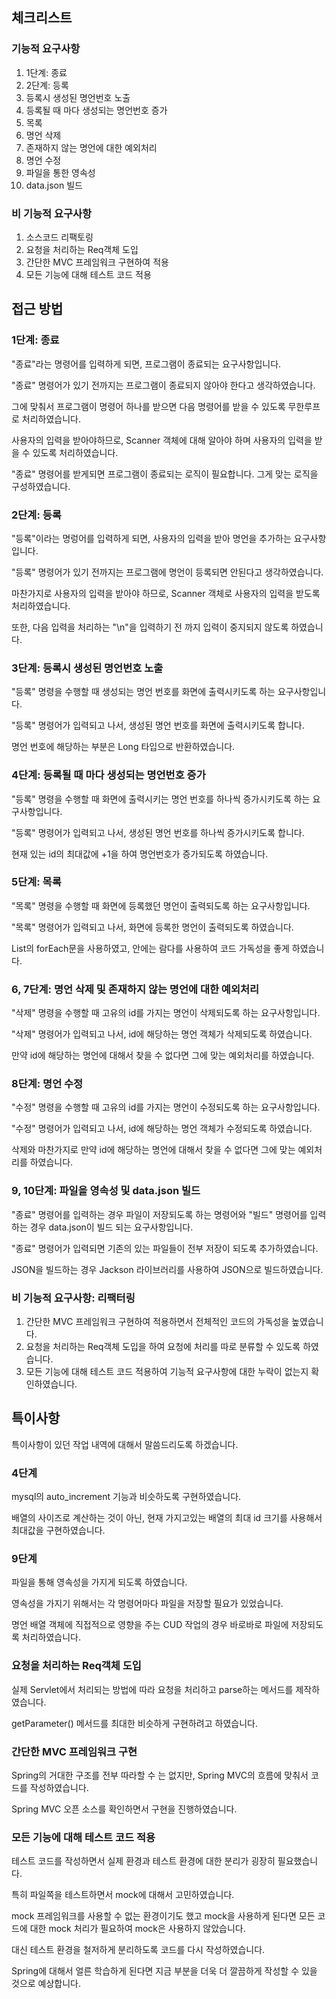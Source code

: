 ## 체크리스트

### 기능적 요구사항
1. 1단계: 종료
2. 2단계: 등록
3. 등록시 생성된 명언번호 노출
4. 등록될 때 마다 생성되는 명언번호 증가
5. 목록
6. 명언 삭제
7. 존재하지 않는 명언에 대한 예외처리
8. 명언 수정
9. 파일을 통한 영속성
10. data.json 빌드

### 비 기능적 요구사항
1. 소스코드 리팩토링
2. 요청을 처리하는 Req객체 도입
3. 간단한 MVC 프레임워크 구현하여 적용
4. 모든 기능에 대해 테스트 코드 적용

## 접근 방법

### 1단계: 종료
"종료"라는 명령어를 입력하게 되면, 프로그램이 종료되는 요구사항입니다.

"종료" 명령어가 있기 전까지는 프로그램이 종료되지 않아야 한다고 생각하였습니다.

그에 맞춰서 프로그램이 명령어 하나를 받으면 다음 명령어를 받을 수 있도록 무한루프로 처리하였습니다.

사용자의 입력을 받아야하므로, Scanner 객체에 대해 알아야 하며 사용자의 입력을 받을 수 있도록 처리하였습니다.

"종료" 명령어를 받게되면 프로그램이 종료되는 로직이 필요합니다. 그게 맞는 로직을 구성하였습니다.

### 2단계: 등록
"등록"이라는 명렁어를 입력하게 되면, 사용자의 입력을 받아 명언을 추가하는 요구사항입니다.

"등록" 명령어가 있기 전까지는 프로그램에 명언이 등록되면 안된다고 생각하였습니다.

마찬가지로 사용자의 입력을 받아야 하므로, Scanner 객체로 사용자의 입력을 받도록 처리하였습니다.

또한, 다음 입력을 처리하는 "\n"을 입력하기 전 까지 입력이 중지되지 않도록 하였습니다.

### 3단계: 등록시 생성된 명언번호 노출
"등록" 명령을 수행할 때 생성되는 명언 번호를 화면에 출력시키도록 하는 요구사항입니다.

"등록" 명령어가 입력되고 나서, 생성된 명언 번호를 화면에 출력시키도록 합니다.

명언 번호에 해당하는 부분은 Long 타입으로 반환하였습니다.

### 4단계: 등록될 때 마다 생성되는 명언번호 증가
"등록" 명령을 수행할 때 화면에 출력시키는 명언 번호를 하나씩 증가시키도록 하는 요구사항입니다.

"등록" 명령어가 입력되고 나서, 생성된 명언 번호를 하나씩 증가시키도록 합니다.

현재 있는 id의 최대값에 +1을 하여 명언번호가 증가되도록 하였습니다.

### 5단계: 목록
"목록" 명령을 수행할 때 화면에 등록했던 명언이 출력되도록 하는 요구사항입니다.

"목록" 명령어가 입력되고 나서, 화면에 등록한 명언이 출력되도록 하였습니다.

List의 forEach문을 사용하였고, 안에는 람다를 사용하여 코드 가독성을 좋게 하였습니다.

### 6, 7단계: 명언 삭제 및 존재하지 않는 명언에 대한 예외처리
"삭제" 명령을 수행할 때 고유의 id를 가지는 명언이 삭제되도록 하는 요구사항입니다.

"삭제" 명령어가 입력되고 나서, id에 해당하는 명언 객체가 삭제되도록 하였습니다.

만약 id에 해당하는 명언에 대해서 찾을 수 없다면 그에 맞는 예외처리를 하였습니다.

### 8단계: 명언 수정
"수정" 명령을 수행할 때 고유의 id를 가지는 명언이 수정되도록 하는 요구사항입니다.

"수정" 명령어가 입력되고 나서, id에 해당하는 명언 객체가 수정되도록 하였습니다.

삭제와 마찬가지로 만약 id에 해당하는 명언에 대해서 찾을 수 없다면 그에 맞는 예외처리를 하였습니다.

### 9, 10단계: 파일을 영속성 및 data.json 빌드
"종료" 명령어를 입력하는 경우 파일이 저장되도록 하는 명령어와 "빌드" 명령어를 입력하는 경우 data.json이 빌드 되는 요구사항입니다.

"종료" 명령어가 입력되면 기존의 있는 파일들이 전부 저장이 되도록 추가하였습니다.

JSON을 빌드하는 경우 Jackson 라이브러리를 사용하여 JSON으로 빌드하였습니다.

### 비 기능적 요구사항: 리팩터링
1. 간단한 MVC 프레임워크 구현하여 적용하면서 전체적인 코드의 가독성을 높였습니다.
2. 요청을 처리하는 Req객체 도입을 하여 요청에 처리를 따로 분류할 수 있도록 하였습니다.
3. 모든 기능에 대해 테스트 코드 적용하여 기능적 요구사항에 대한 누락이 없는지 확인하였습니다.

## 특이사항
특이사항이 있던 작업 내역에 대해서 말씀드리도록 하겠습니다.

### 4단계
mysql의 auto_increment 기능과 비슷하도록 구현하였습니다.

배열의 사이즈로 계산하는 것이 아닌, 현재 가지고있는 배열의 최대 id 크기를 사용해서 최대값을 구현하였습니다.

### 9단계
파일을 통해 영속성을 가지게 되도록 하였습니다.

영속성을 가지기 위해서는 각 명령어마다 파일을 저장할 필요가 있었습니다.

명언 배열 객체에 직접적으로 영향을 주는 CUD 작업의 경우 바로바로 파일에 저장되도록 처리하였습니다.

### 요청을 처리하는 Req객체 도입
실제 Servlet에서 처리되는 방법에 따라 요청을 처리하고 parse하는 메서드를 제작하였습니다.

getParameter() 메서드를 최대한 비슷하게 구현하려고 하였습니다.

### 간단한 MVC 프레임워크 구현
Spring의 거대한 구조를 전부 따라할 수 는 없지만, Spring MVC의 흐름에 맞춰서 코드를 작성하였습니다.

Spring MVC 오픈 소스를 확인하면서 구현을 진행하였습니다.

### 모든 기능에 대해 테스트 코드 적용
테스트 코드를 작성하면서 실제 환경과 테스트 환경에 대한 분리가 굉장히 필요했습니다.

특히 파일쪽을 테스트하면서 mock에 대해서 고민하였습니다.

mock 프레임워크를 사용할 수 없는 환경이기도 했고 mock을 사용하게 된다면 모든 코드에 대한 mock 처리가 필요하여 mock은 사용하지 않았습니다.

대신 테스트 환경을 철저하게 분리하도록 코드를 다시 작성하였습니다.

Spring에 대해서 얼른 학습하게 된다면 지금 부분을 더욱 더 깔끔하게 작성할 수 있을 것으로 예상합니다.